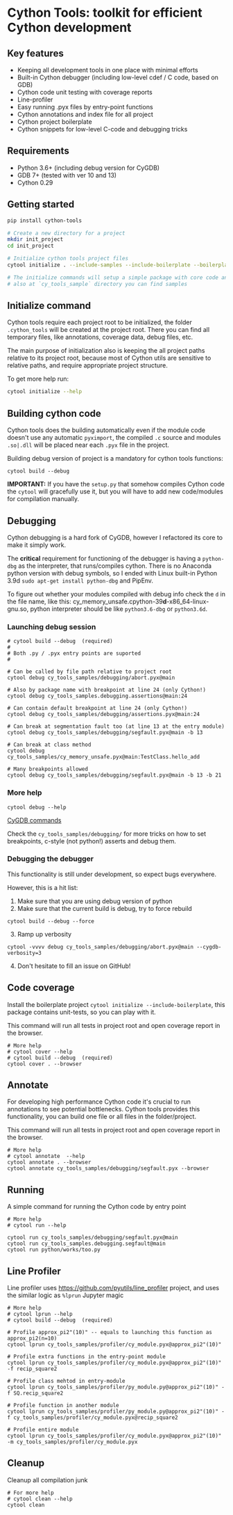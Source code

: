 # Cython Tools: toolkit for efficient Cython development

## Key features
- Keeping all development tools in one place with minimal efforts
- Built-in Cython debugger (including low-level cdef / C code, based on GDB)
- Cython code unit testing with coverage reports
- Line-profiler
- Easy running .pyx files by entry-point functions
- Cython annotations and index file for all project
- Cython project boilerplate
- Cython snippets for low-level C-code and debugging tricks

## Requirements
- Python 3.6+ (including debug version for CyGDB)
- GDB 7+ (tested with ver 10 and 13)
- Cython 0.29

## Getting started
```bash
pip install cython-tools

# Create a new directory for a project
mkdir init_project
cd init_project

# Initialize cython tools project files
cytool initialize . --include-samples --include-boilerplate --boilerplate-name=cytoolz 

# The initialize commands will setup a simple package with core code and tests at ./cytools dir
# also at `cy_tools_sample` directory you can find samples
```

## Initialize command
Cython tools require each project root to be initialized, the folder `.cython_tools` 
will be created at the project root. There you can find all temporary files, like annotations,
coverage data, debug files, etc.

The main purpose of initialization also is keeping the all project paths relative to 
its project root, because most of Cython utils are sensitive to relative paths, and
require appropriate project structure.

To get more help run:
```bash
cytool initialize --help
```

## Building cython code
Cython tools does the building automatically even if the module code doesn't use any
automatic `pyximport`, the compiled `.c` source and modules `.so|.dll` will be placed
near each `.pyx` file in the project.

Building debug version of project is a mandatory for cython tools functions:
```
cytool build --debug
```

**IMPORTANT:** If you have the `setup.py` that somehow compiles Cython code the `cytool`
will gracefully use it, but you will have to add new code/modules for compilation manually.

## Debugging
Cython debugging is a hard fork of CyGDB, however I refactored its core to make it simply 
work. 

The **critical** requirement for functioning of the debugger is having a `python-dbg` as 
the interpreter, that runs/compiles cython. There is no Anaconda python version with 
debug symbols, so I ended with Linux built-in Python 3.9d `sudo apt-get install python-dbg`
and PipEnv. 

To figure out whether your modules compiled with debug info check the `d` in the file name, 
like this: cy_memory_unsafe.cpython-39**d**-x86_64-linux-gnu.so, python interpreter should
be like `python3.6-dbg` or `python3.6d`.


### Launching debug session
```
# cytool build --debug  (required)
#
# Both .py / .pyx entry points are suported 
#

# Can be called by file path relative to project root 
cytool debug cy_tools_samples/debugging/abort.pyx@main

# Also by package name with breakpoint at line 24 (only Cython!)
cytool debug cy_tools_samples.debugging.assertions@main:24

# Can contain default breakpoint at line 24 (only Cython!)
cytool debug cy_tools_samples/debugging/assertions.pyx@main:24

# Can break at segmentation fault too (at line 13 at the entry module)
cytool debug cy_tools_samples/debugging/segfault.pyx@main -b 13

# Can break at class method
cytool debug cy_tools_samples/cy_memory_unsafe.pyx@main:TestClass.hello_add

# Many breakpoints allowed
cytool debug cy_tools_samples/debugging/segfault.pyx@main -b 13 -b 21
```

### More help
```
cytool debug --help
```
[CyGDB commands](https://cython.readthedocs.io/en/latest/src/userguide/debugging.html#using-the-debugger)

Check the `cy_tools_samples/debugging/` for more tricks on how to set breakpoints,
c-style (not python!) asserts and debug them.

### Debugging the debugger
This functionality is still under development, so expect bugs everywhere.

However, this is a hit list:
1. Make sure that you are using debug version of python
2. Make sure that the current build is debug, try to force rebuild
```
cytool build --debug --force
```
3. Ramp up verbosity
```
cytool -vvvv debug cy_tools_samples/debugging/abort.pyx@main --cygdb-verbosity=3
```
4. Don't hesitate to fill an issue on GitHub!

## Code coverage
Install the boilerplate project `cytool initialize --include-boilerplate`, this package
contains unit-tests, so you can play with it.

This command will run all tests in project root and open coverage report in the browser.
```
# More help
# cytool cover --help
# cytool build --debug  (required)
cytool cover . --browser
```

## Annotate
For developing high performance Cython code it's crucial to run annotations to see
potential bottlenecks. Cython tools provides this functionality, you can build one file or
all files in the folder/project.

This command will run all tests in project root and open coverage report in the browser.
```
# More help
# cytool annotate  --help
cytool annotate . --browser
cytool annotate cy_tools_samples/debugging/segfault.pyx --browser
```

## Running
A simple command for running the Cython code by entry point
```
# More help
# cytool run --help
 
cytool run cy_tools_samples/debugging/segfault.pyx@main
cytool run cy_tools_samples.debugging.segfault@main
cytool run python/works/too.py
```

## Line Profiler
Line profiler uses https://github.com/pyutils/line_profiler project, and uses the similar
logic as `%lprun` Jupyter magic
```
# More help
# cytool lprun --help
# cytool build --debug  (required)
 
# Profile approx_pi2"(10)" -- equals to launching this function as approx_pi2(n=10) 
cytool lprun cy_tools_samples/profiler/cy_module.pyx@approx_pi2"(10)"

# Profile extra functions in the entry-point module 
cytool lprun cy_tools_samples/profiler/cy_module.pyx@approx_pi2"(10)" -f recip_square2

# Profile class mehtod in entry-module
cytool lprun cy_tools_samples/profiler/py_module.py@approx_pi2"(10)" -f SQ.recip_square2

# Profile function in another module
cytool lprun cy_tools_samples/profiler/py_module.py@approx_pi2"(10)" -f cy_tools_samples/profiler/cy_module.pyx@recip_square2

# Profile entire module
cytool lprun cy_tools_samples/profiler/cy_module.pyx@approx_pi2"(10)" -m cy_tools_samples/profiler/cy_module.pyx

```

## Cleanup
Cleanup all compilation junk 
```
# For more help
# cytool clean --help
cytool clean
```